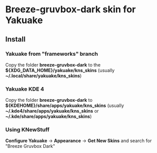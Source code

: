 # Breeze-gruvbox-dark skin for Yakuake

## Install

### Yakuake from "frameworks" branch
Copy the folder **breeze-gruvbox-dark** to the
**${XDG\_DATA\_HOME}/yakuake/kns\_skins** (usually **~/.local/share/yakuake/kns\_skins**)

### Yakuake KDE 4
Copy the folder **breeze-gruvbox-dark** to **${KDEHOME}/share/apps/yakuake/kns\_skins** (usually
**~/.kde4/share/apps/yakuake/kns_skins** or **~/.kde/share/apps/yakuake/kns_skins**)

### Using KNewStuff
**Configure Yakuake** -> **Appearance** -> **Get New Skins** and search for "Breeze Gruvbox Dark"
